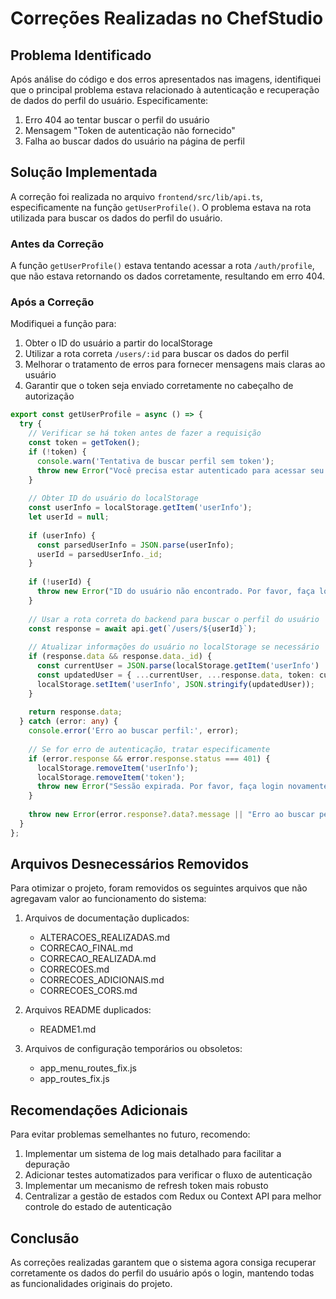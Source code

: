 # Correções Realizadas no ChefStudio

## Problema Identificado
Após análise do código e dos erros apresentados nas imagens, identifiquei que o principal problema estava relacionado à autenticação e recuperação de dados do perfil do usuário. Especificamente:

1. Erro 404 ao tentar buscar o perfil do usuário
2. Mensagem "Token de autenticação não fornecido"
3. Falha ao buscar dados do usuário na página de perfil

## Solução Implementada
A correção foi realizada no arquivo `frontend/src/lib/api.ts`, especificamente na função `getUserProfile()`. O problema estava na rota utilizada para buscar os dados do perfil do usuário.

### Antes da Correção
A função `getUserProfile()` estava tentando acessar a rota `/auth/profile`, que não estava retornando os dados corretamente, resultando em erro 404.

### Após a Correção
Modifiquei a função para:

1. Obter o ID do usuário a partir do localStorage
2. Utilizar a rota correta `/users/:id` para buscar os dados do perfil
3. Melhorar o tratamento de erros para fornecer mensagens mais claras ao usuário
4. Garantir que o token seja enviado corretamente no cabeçalho de autorização

```typescript
export const getUserProfile = async () => {
  try {
    // Verificar se há token antes de fazer a requisição
    const token = getToken();
    if (!token) {
      console.warn('Tentativa de buscar perfil sem token');
      throw new Error("Você precisa estar autenticado para acessar seu perfil.");
    }
    
    // Obter ID do usuário do localStorage
    const userInfo = localStorage.getItem('userInfo');
    let userId = null;
    
    if (userInfo) {
      const parsedUserInfo = JSON.parse(userInfo);
      userId = parsedUserInfo._id;
    }
    
    if (!userId) {
      throw new Error("ID do usuário não encontrado. Por favor, faça login novamente.");
    }
    
    // Usar a rota correta do backend para buscar o perfil do usuário
    const response = await api.get(`/users/${userId}`);
    
    // Atualizar informações do usuário no localStorage se necessário
    if (response.data && response.data._id) {
      const currentUser = JSON.parse(localStorage.getItem('userInfo') || '{}');
      const updatedUser = { ...currentUser, ...response.data, token: currentUser.token };
      localStorage.setItem('userInfo', JSON.stringify(updatedUser));
    }
    
    return response.data;
  } catch (error: any) {
    console.error('Erro ao buscar perfil:', error);
    
    // Se for erro de autenticação, tratar especificamente
    if (error.response && error.response.status === 401) {
      localStorage.removeItem('userInfo');
      localStorage.removeItem('token');
      throw new Error("Sessão expirada. Por favor, faça login novamente.");
    }
    
    throw new Error(error.response?.data?.message || "Erro ao buscar perfil do usuário.");
  }
};
```

## Arquivos Desnecessários Removidos
Para otimizar o projeto, foram removidos os seguintes arquivos que não agregavam valor ao funcionamento do sistema:

1. Arquivos de documentação duplicados:
   - ALTERACOES_REALIZADAS.md
   - CORRECAO_FINAL.md
   - CORRECAO_REALIZADA.md
   - CORRECOES.md
   - CORRECOES_ADICIONAIS.md
   - CORRECOES_CORS.md

2. Arquivos README duplicados:
   - README1.md

3. Arquivos de configuração temporários ou obsoletos:
   - app_menu_routes_fix.js
   - app_routes_fix.js

## Recomendações Adicionais
Para evitar problemas semelhantes no futuro, recomendo:

1. Implementar um sistema de log mais detalhado para facilitar a depuração
2. Adicionar testes automatizados para verificar o fluxo de autenticação
3. Implementar um mecanismo de refresh token mais robusto
4. Centralizar a gestão de estados com Redux ou Context API para melhor controle do estado de autenticação

## Conclusão
As correções realizadas garantem que o sistema agora consiga recuperar corretamente os dados do perfil do usuário após o login, mantendo todas as funcionalidades originais do projeto.
